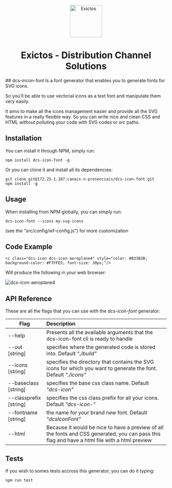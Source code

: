 <p align="center">
  <a href="http://www.exictos.com/">
    <img src="/uploads/dbedbb2131dc8eb09b2a5bf6027e0ae9/symbol-exictos.png" width="100" alt="Exictos"/>
  </a>
</p>
<h1 align="center">
  Exictos - Distribution Channel Solutions
</h1>
## dcs-incon-font
Is a font generator that enables you to generate fonts for SVG icons.

So you'll be able to use vectorial icons as a text font and manipulate them very easily.

It aims to make all the icons management easier and provide all the SVG features in a really flexible way.
So you can write nice and clean CSS and HTML without polluting your code with SVG codes or *src* paths.

## Installation

You can install it through NPM, simply run:

```
npm install dcs-icon-font -g
```

Or you can clone it and install all its dependencies:
```
git clone git@172.25.1.187:canais-n-presenciais/dcs-icon-font.git
npm install -g
```

## Usage

When installing from NPM globally, you can simply run:

```
dcs-icon-font --icons my-svg-icons
```

(see the "src/config/wf-config.js") for more customization

## Code Example

```
<i class="dcs-icon dcs-icon-aeroplane4" style="color: #B33B3B; background-color: #F7FFE5; font-size: 30px;"/>
```
Will produce the following in your web browser:

![dcs-icon-aeroplane4](/uploads/ff4a74f99614bdbc7042a52df25315eb/dcs-icon-aeroplane4.PNG)

## API Reference

These are all the flags that you can use with the *dcs-icon-font* generator:

| Flag                    | Description
| ----------------------- |:-------------
| --help                  | Presents all the available arguments that the dcs-icon-font cli is ready to handle
| --out [string]          | specifies where the generated code is stored into. Default *"./build"*
| --icons [string]        | specifies the directory that contains the SVG icons for which you want to generate the font. Default *"./icons"*
| --baseclass [string]    | specifies the base css class name. Default *"dcs-icon"*
| --classprefix [string]  | specifies the css class prefix for all your icons. Default *"dcs-icon-"*
| --fontname [string]     | the name for your brand new font. Default *"dcsIconFont"*
| --html                  | Because it would be nice to have a preview of all the fonts and CSS generated, you can pass this flag and have a html file with a html preview


## Tests

If you wish to somes tests accross this generator, you can do it typing:

``` 
npm run test
``` 
